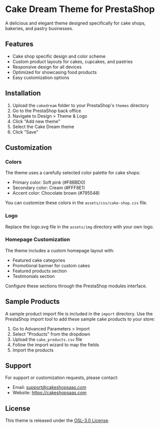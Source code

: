 # Cake Dream Theme for PrestaShop

A delicious and elegant theme designed specifically for cake shops, bakeries, and pastry businesses.

## Features

- Cake shop specific design and color scheme
- Custom product layouts for cakes, cupcakes, and pastries
- Responsive design for all devices
- Optimized for showcasing food products
- Easy customization options

## Installation

1. Upload the `cakedream` folder to your PrestaShop's `themes` directory
2. Go to the PrestaShop back office
3. Navigate to Design > Theme & Logo
4. Click "Add new theme"
5. Select the Cake Dream theme
6. Click "Save"

## Customization

### Colors

The theme uses a carefully selected color palette for cake shops:

- Primary color: Soft pink (#F8BBD0)
- Secondary color: Cream (#FFF8E1)
- Accent color: Chocolate brown (#795548)

You can customize these colors in the `assets/css/cake-shop.css` file.

### Logo

Replace the logo.svg file in the `assets/img` directory with your own logo.

### Homepage Customization

The theme includes a custom homepage layout with:

- Featured cake categories
- Promotional banner for custom cakes
- Featured products section
- Testimonials section

Configure these sections through the PrestaShop modules interface.

## Sample Products

A sample product import file is included in the `import` directory. Use the PrestaShop import tool to add these sample cake products to your store:

1. Go to Advanced Parameters > Import
2. Select "Products" from the dropdown
3. Upload the `cake_products.csv` file
4. Follow the import wizard to map the fields
5. Import the products

## Support

For support or customization requests, please contact:

- Email: support@cakeshopsaas.com
- Website: https://cakeshopsaas.com

## License

This theme is released under the [OSL-3.0 License](https://opensource.org/licenses/OSL-3.0).
